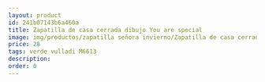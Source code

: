 ```yaml
---
layout: product
id: 241b07143b6a460a
title: Zapatilla de casa cerrada dibujo You are special
image: img/productos/zapatilla señora invierno/Zapatilla de casa cerrada dibujo You are special=28=verde vulladi M6613.webp
price: 28
tags: verde vulladi M6613
description: 
order: 0
---
```

